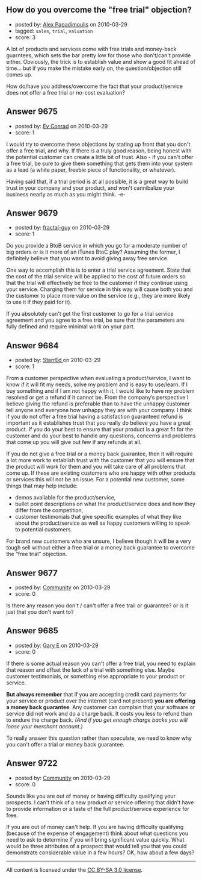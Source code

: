 ## How do you overcome the "free trial" objection?

- posted by: [Alex Papadimoulis](https://stackexchange.com/users/-1/123-alex-papadimoulis) on 2010-03-29
- tagged: `sales`, `trial`, `valuation`
- score: 3

A lot of products and services come with free trials and money-back guarntees, which sets the bar pretty low for those who don't/can't provide either. Obviously, the trick is to establish value and show a good fit ahead of time... but if you make the mistake early on, the question/objection still comes up. 

How do/have you address/overcome the fact that your product/service does not offer a free trial or no-cost evaluation?


## Answer 9675

- posted by: [Ev Conrad](https://stackexchange.com/users/-1/2862-ev-conrad) on 2010-03-29
- score: 1

I would try to overcome these objections by stating up front that you don't offer a free trial, and why.  If there is a truly good reason, being honest with the potential customer can create a little bit of trust.  Also - if you can't offer a free trial, be sure to give them something that gets them into your system as a lead (a white paper, freebie piece of functionality, or whatever).

Having said that, if a trial period is at all possible, it is a great way to build trust in your company and your product, and won't cannibalize your business nearly as much as you might think.  -e-


## Answer 9679

- posted by: [fractal-guy](https://stackexchange.com/users/-1/2274-fractal-guy) on 2010-03-29
- score: 1

Do you provide a BtoB service in which you go for a moderate number of big orders or is it more of an iTunes BtoC play? Assuming the former, I definitely believe that you want to avoid giving away free service. 

One way to accomplish this is to enter a trial service agreement. State that the cost of the trial service will be applied to the cost of future orders so that the trial will effectively be free to the customer if they continue using your service. Charging them for service in this way will cause both you and the customer to place more value on the service (e.g., they are more likely to use it if they paid for it). 

If you absolutely can't get the first customer to go for a trial service agreement and you agree to a free trial, be sure that the parameters are fully defined and require minimal work on your part. 


## Answer 9684

- posted by: [StarrEd ](https://stackexchange.com/users/-1/1729-starred) on 2010-03-29
- score: 1

From a customer perspective when evaluating a product/service, I want to know if it will fit my needs, solve my problem and is easy to use/learn.  If I buy something and if I am not happy with it, I would like to have my problem resolved or get a refund if it cannot be.  From the company’s perspective I believe giving the refund is preferable than to have the unhappy customer tell anyone and everyone how unhappy they are with your company.  I think if you do not offer a free trial having a satisfaction guaranteed refund is important as it establishes trust that you really do believe you have a great product.  If you do your best to ensure that your product is a great fit for the customer and do your best to handle any questions, concerns and problems that come up you will give out few if any refunds at all.

If you do not give a free trial or a money back guarantee, then it will require a lot more work to establish trust with the customer that you will ensure that the product will work for them and you will take care of all problems that come up.  If these are existing customers who are happy with other products or services this will not be an issue.  For a potential new customer, some things that may help include:

 - demos available for the product/service,
 - bullet point descriptions on what the product/service does and how they differ from the competition,
 - customer testimonials that give specific examples of what they like about the product/service as well as happy customers willing to speak to potential customers.

For brand new customers who are unsure, I believe though it will be a very tough sell without either a free trial or a money back guarantee to overcome the “free trial” objection.



## Answer 9677

- posted by: [Community](https://stackexchange.com/users/-1/-1-community) on 2010-03-29
- score: 0

Is there any reason you don't / can't offer a free trail or guarantee? or is it just that you don't want to?


## Answer 9685

- posted by: [Gary E](https://stackexchange.com/users/-1/2587-gary-e) on 2010-03-29
- score: 0

If there is some actual reason you can't offer a free trial, you need to explain that reason and offset the lack of a trial with something else. Maybe customer testimonials, or something else appropriate to your product or service.

**But always remember** that if you are accepting credit card payments for your service or product over the internet (card not present) **you are offering a money back guarantee**. Any customer can complain that your software or service did not work and do a charge back. It costs you less to refund than to endure the charge back. *(And if you get enough charge backs you will loose your merchant account.)*

To really answer this question rather than speculate, we need to know why you can't offer a trial or money back guarantee.



## Answer 9722

- posted by: [Community](https://stackexchange.com/users/-1/-1-community) on 2010-03-29
- score: 0

Sounds like you are out of money or having difficulty qualifying your prospects. I can't think of a new product or service offering that didn't have to provide information or a taste of the full product/service experience for free. 

If you are out of money can't help.
If you are having difficulty qualifying (because of the expense of engagement) think about what questions you need to ask to determine if you will bring significant value quickly. What would be three attributes of a prospect that would tell you that you could demonstrate considerable value in a few hours? OK, how about a few days? 



---

All content is licensed under the [CC BY-SA 3.0 license](https://creativecommons.org/licenses/by-sa/3.0/).
